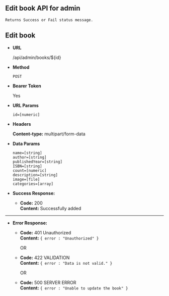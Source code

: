 **Edit book API for admin**
----
    Returns Success or Fail status message.

## Edit book

* **URL**

  /api/admin/books/${id}

* **Method**

  `POST`

* **Bearer Token**

  Yes

* **URL Params**

  `id=[numeric]` <br/>

* **Headers**

  **Content-type:** multipart/form-data

* **Data Params**

  `name=[string]` <br/>
  `author=[string]` <br/>
  `publishedYear=[string]` <br/>
  `ISBN=[string]` <br/>
  `count=[numeric]` <br/>
  `description=[string]` <br/>
  `image=[file]` <br/>
  `categories=[array]` <br/>

* **Success Response:**

    * **Code:** 200 <br/>
      **Content:** Successfully added

----

* **Error Response:**

    * **Code:** 401 Unauthorized <br />
      **Content:** `{ error : "Unauthorized" }`

      OR

    * **Code:** 422 VALIDATION <br />
      **Content:** `{ error : "Data is not valid." }`

      OR

    * **Code:** 500 SERVER ERROR <br />
      **Content:** `{ error : "Unable to update the book" }`

